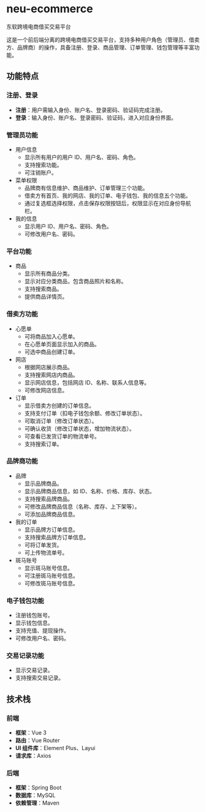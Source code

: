 # neu-ecommerce
东软跨境电商借买交易平台

这是一个前后端分离的跨境电商借买交易平台，支持多种用户角色（管理员、借卖方、品牌商）的操作，具备注册、登录、商品管理、订单管理、钱包管理等丰富功能。

## 功能特点

### 注册、登录

- **注册**：用户需输入身份、账户名、登录密码、验证码完成注册。
- **登录**：输入身份、账户名、登录密码、验证码，进入对应身份界面。

### 管理员功能

- 用户信息
  - 显示所有用户的用户 ID、用户名、密码、角色。
  - 支持搜索功能。
  - 可注销账户。
- 菜单权限
  - 品牌商有信息维护、商品维护、订单管理三个功能。
  - 借卖方有首页、我的网店、我的订单、电子钱包、我的信息五个功能。
  - 通过复选框选择权限，点击保存权限按钮后，权限显示在对应身份导航栏。
- 我的信息
  - 显示用户 ID、用户名、密码、角色。
  - 可修改用户名、密码。

### 平台功能

- 商品
  - 显示所有商品分类。
  - 显示对应分类商品，包含商品照片和名称。
  - 支持搜索商品。
  - 提供商品详情页。

### 借卖方功能

- 心愿单
  - 可将商品加入心愿单。
  - 在心愿单页面显示加入的商品。
  - 可选中商品创建订单。
- 网店
  - 根据网店展示商品。
  - 支持搜索网店内商品。
  - 显示网店信息，包括网店 ID、名称、联系人信息等。
  - 可修改网店信息。
- 订单
  - 显示借卖方创建的订单信息。
  - 支持支付订单（扣电子钱包余额、修改订单状态）。
  - 可取消订单（修改订单状态）。
  - 可确认收货（修改订单状态，增加物流状态）。
  - 可查看已发货订单的物流单号。
  - 支持搜索订单。

### 品牌商功能

- 品牌
  - 显示品牌商品。
  - 显示品牌商品信息，如 ID、名称、价格、库存、状态。
  - 支持搜索品牌商品。
  - 可修改品牌商品信息（名称、库存、上下架等）。
  - 可添加品牌商品信息。
- 我的订单
  - 显示品牌方订单信息。
  - 支持搜索品牌方订单信息。
  - 可将订单发货。
  - 可上传物流单号。
- 斑马账号
  - 显示斑马账号信息。
  - 可注册斑马账号信息。
  - 可修改斑马账号信息。

### 电子钱包功能

- 注册钱包账号。
- 显示钱包信息。
- 支持充值、提现操作。
- 可修改用户名、密码。

### 交易记录功能

- 显示交易记录。
- 支持搜索交易记录。

## 技术栈

### 前端

- **框架**：Vue 3
- **路由**：Vue Router
- **UI 组件库**：Element Plus、Layui
- **请求库**：Axios

### 后端

- **框架**：Spring Boot
- **数据库**：MySQL
- **依赖管理**：Maven
